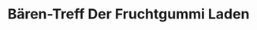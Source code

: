 ---
title: "Bären-Treff Der Fruchtgummi Laden"
url: /stralsund/baeren-treff-der-fruchtgummi-laden/
shop: Süßwaren
---